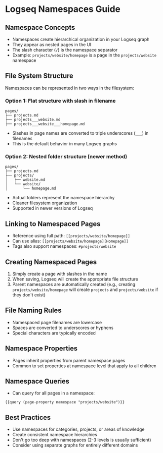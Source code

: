 # Logseq Namespaces Guide

## Namespace Concepts
- Namespaces create hierarchical organization in your Logseq graph
- They appear as nested pages in the UI
- The slash character (`/`) is the namespace separator
- Example: `projects/website/homepage` is a page in the `projects/website` namespace

## File System Structure
Namespaces can be represented in two ways in the filesystem:

### Option 1: Flat structure with slash in filename
```
pages/
├── projects.md
├── projects___website.md
├── projects___website___homepage.md
```
- Slashes in page names are converted to triple underscores (`___`) in filenames
- This is the default behavior in many Logseq graphs

### Option 2: Nested folder structure (newer method)
```
pages/
├── projects.md
├── projects/
│   ├── website.md
│   └── website/
│       └── homepage.md
```
- Actual folders represent the namespace hierarchy
- Cleaner filesystem organization
- Supported in newer versions of Logseq

## Linking to Namespaced Pages
- Reference using full path: `[[projects/website/homepage]]`
- Can use alias: `[[projects/website/homepage][Homepage]]`
- Tags also support namespaces: `#projects/website`

## Creating Namespaced Pages
1. Simply create a page with slashes in the name
2. When saving, Logseq will create the appropriate file structure
3. Parent namespaces are automatically created (e.g., creating `projects/website/homepage` will create `projects` and `projects/website` if they don't exist)

## File Naming Rules
- Namespaced page filenames are lowercase
- Spaces are converted to underscores or hyphens
- Special characters are typically encoded

## Namespace Properties
- Pages inherit properties from parent namespace pages
- Common to set properties at namespace level that apply to all children

## Namespace Queries
- Can query for all pages in a namespace:
```
{{query (page-property namespace "projects/website")}}
```

## Best Practices
- Use namespaces for categories, projects, or areas of knowledge
- Create consistent namespace hierarchies
- Don't go too deep with namespaces (2-3 levels is usually sufficient)
- Consider using separate graphs for entirely different domains